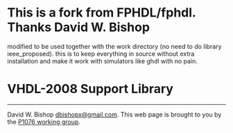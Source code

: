 # This is a fork from FPHDL/fphdl. Thanks David W. Bishop

modified to be used together with the work directory (no need to do library ieee_proposed).
this is to keep everything in source without extra installation and make it work with simulators like ghdl with no pain.

# VHDL-2008 Support Library

--------

David W. Bishop dbishopx@gmail.com.
This web page is brought to you by the [P1076 working group](http://www.eda-twiki.org/cgi-bin/view.cgi/P1076/WebHome).
